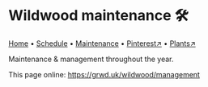 # Wildwood maintenance 🛠️

[Home](https://grwd.uk/wildwood/) • [Schedule](https://grwd.uk/wildwood/schedule) • [Maintenance](https://grwd.uk/wildwood/management) • [Pinterest↗](https://pinterest.co.uk/NatureWorksGarden/wildwood) • [Plants↗](https://bit.ly/wildwood-plants)

Maintenance & management throughout the year.

This page online: <https://grwd.uk/wildwood/management>
